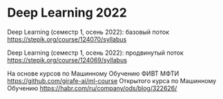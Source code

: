 # Deep Learning 2022

Deep Learning (семестр 1, осень 2022): базовый поток 
https://stepik.org/course/124070/syllabus

Deep Learning (семестр 1, осень 2022): продвинутый поток
https://stepik.org/course/124069/syllabus

На основе курсов 
по Машинному Обучению ФИВТ МФТИ https://github.com/girafe-ai/ml-course
Открытого курса по Машинному Обучению https://habr.com/ru/company/ods/blog/322626/
